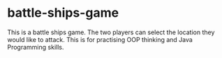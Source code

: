# battle-ships-game
 This is a battle ships game. The two players can select the location they would like to attack. This is for practising OOP thinking and Java Programming skills.
